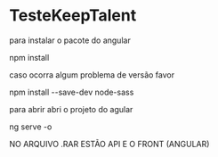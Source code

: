 # TesteKeepTalent

para instalar o pacote do angular 

npm install

caso ocorra algum problema de versão favor 

npm install --save-dev node-sass

para abrir abri o projeto do agular 

ng serve -o

NO ARQUIVO .RAR ESTÃO API E O FRONT (ANGULAR) 
